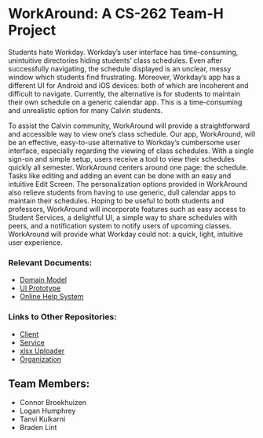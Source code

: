 # WorkAround: A CS-262 Team-H Project </h1>

  Students hate Workday. Workday’s user interface has time-consuming, unintuitive directories hiding students’ class schedules. Even after successfully navigating, the schedule displayed is an unclear, messy window which students find frustrating. Moreover, Workday’s app has a different UI for Android and iOS devices: both of which are incoherent and difficult to navigate. Currently, the alternative is for students to maintain their own schedule on a generic calendar app. This is a time-consuming and unrealistic option for many Calvin students. 

  To assist the Calvin community, WorkAround will provide a straightforward and accessible way to view one’s class schedule. Our app, WorkAround, will be an effective, easy-to-use alternative to Workday’s cumbersome user interface, especially regarding the viewing of class schedules. With a single sign-on and simple setup, users receive a tool to view their schedules quickly all semester. WorkAround centers around one page: the schedule. Tasks like editing and adding an event can be done with an easy and intuitive Edit Screen. The personalization options provided in WorkAround also relieve students from having to use generic, dull calendar apps to maintain their schedules. Hoping to be useful to both students and professors, WorkAround will incorporate features such as easy access to Student Services, a delightful UI, a simple way to share schedules with peers, and a notification system to notify users of upcoming classes. WorkAround will provide what Workday could not: a quick, light, intuitive user experience.  


### Relevant Documents:
- [Domain Model](https://github.com/calvin-cs262-fall2022-teamH/Project/blob/main/Domain%20Model.jpg)
- [UI Prototype](https://github.com/calvin-cs262-fall2022-teamH/Project/blob/main/UI)
- [Online Help System](https://docs.google.com/document/d/17ewu3HraSJKgOUDtkgrv7aYVJRbmVRD2IMDmhN3f9O8/edit?usp=sharing)

### Links to Other Repositories:
- [Client](https://github.com/calvin-cs262-fall2022-teamH/Client)
- [Service](https://github.com/calvin-cs262-fall2022-teamH/Service)
- [xlsx Uploader](https://github.com/calvin-cs262-fall2022-teamH/xlsxUploader)
- [Organization](https://github.com/calvin-cs262-fall2022-teamH)

## Team Members:
- Connor Broekhuizen
- Logan Humphrey
- Tanvi Kulkarni
- Braden Lint



